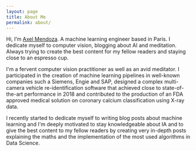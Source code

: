 ```yaml
---
layout: page
title: About Me
permalink: about/
---
```

Hi, I’m [Axel Mendoza](https://www.linkedin.com/in/axel-mendoza-298608121/). A machine learning engineer based in Paris. I dedicate myself to computer vision, blogging about AI and meditation. Always trying to create the best content for my fellow readers and staying close to an espresso cup.

I'm a fervent computer vision practitioner as well as an avid meditator.
I participated in the creation of machine learning pipelines in well-known companies such a Siemens, Engie and SAP, designed a complex multi-camera vehicle re-identification software that achieved close to state-of-the-art performance in 2018 and contributed to the production of an FDA approved medical solution on coronary calcium classification using X-ray data.

I recently started to dedicate myself to writing blog posts about machine learning and I'm deeply motivated to stay knowledgeable about IA and to give the best content to my fellow readers by creating very in-depth posts explaining the maths and the implementation of the most used algorithms in Data Science.

